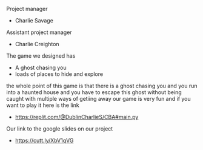 Project manager 
- Charlie Savage 

Assistant project manager 
- Charlie Creighton

The game we designed has 

- A ghost chasing you
- loads of places to hide and explore 

the whole point of this game is that there is a ghost chasing you
and you run into a haunted house and you have to escape this ghost without being caught 
with multiple ways of getiing away our game is very fun and if you want to play it here is the link

- https://replit.com/@DublinCharlieS/CBA#main.py

Our link to the google slides on our project

- https://cutt.ly/XbV1qVG







